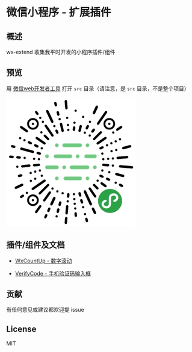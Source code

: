 # 微信小程序 - 扩展插件

## 概述

wx-extend 收集我平时开发的小程序插件/组件

## 预览

用 [微信web开发者工具](https://developers.weixin.qq.com/miniprogram/dev/devtools/download.html) 打开 `src` 目录（请注意，是 `src` 目录，不是整个项目）

![WxCountUp](docs/screen/miniprogram.jpg)

## 插件/组件及文档

* [WxCountUp - 数字滚动](docs/components/WxCountUp.md)
- [VerifyCode - 手机验证码输入框](docs/components/VerifyCode.md)

## 贡献

有任何意见或建议都欢迎提 issue

## License

MIT